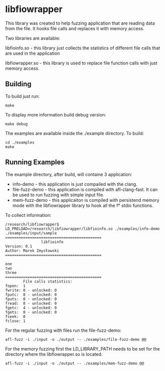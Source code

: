 # libfiowrapper

This library was created to help fuzzing application that are reading data from the file. It hooks file calls and replaces it with memory access.

Two libraries are available:

libfioinfo.so - this library just collects the statistics of different file calls that are used in the application

libfiowrapper.so - this library is used to replace file function calls with just memory access.

## Building
To build just run:
```
make
```

To display more information build debug version:
```
make debug
```

The examples are available inside the ./example directory. To build:
```
cd ./examples
make
```

## Running Examples
The example directory, after build, will containe 3 application:
- info-demo - this application is just compailed with the clang. 
- file-fuzz-demo - this application is compiled with afl-clang-fast. It can be used to run fuzzing with simple input file.
- mem-fuzz-demo - this applicaiton is compiled with persistend memory mode with the libfiowrapper library to hook all the f* stdio functions.

To collect information:
```
/research/libfiowrapper$ LD_PRELOAD=/research/libfiowrapper/libfioinfo.so ./examples/info-demo ./examples/input/sample
===========================================
                libfioinfo
Version: 0.1
Author: Marek Zmysłowski
===========================================

one
two
three
===========================================
        File calls statistics:
fopen:  1
fwrite: 0 - unlocked: 0
fputc:  0 - unlocked: 0
fputs:  0 - unlocked: 0
fread:  0 - unlocked: 0
fgetc:  4 - unlocked: 0
fgets:  0 - unlocked: 0
fseek:  0
fclose: 1

```
For the regular fuzzing with files run the file-fuzz-demo:
```
afl-fuzz -i ./input -o ./output -- ./examples/file-fuzz-demo @@
```

For the memory fuzzing first the LD_LIBRARY_PATH needs to be set for the directory where the libfiowrapper.so is located.
```
afl-fuzz -i ./input -o ./output -- ./examples/mem-fuzz-demo @@
```

